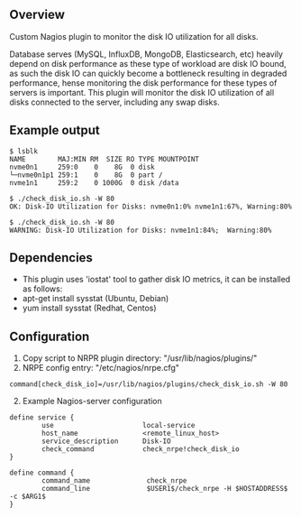 ## Overview
Custom Nagios plugin to monitor the disk IO utilization for all disks.

Database serves (MySQL, InfluxDB, MongoDB, Elasticsearch, etc) heavily depend on disk performance as these type of  workload are disk IO bound, as such the disk IO can quickly become a bottleneck resulting in degraded performance, hense monitoring the disk performance for these types of servers is important.
This plugin will monitor the disk IO utilization of all disks connected to the server, including any swap disks.

## Example output

```
$ lsblk
NAME        MAJ:MIN RM  SIZE RO TYPE MOUNTPOINT
nvme0n1     259:0    0    8G  0 disk
└─nvme0n1p1 259:1    0    8G  0 part /
nvme1n1     259:2    0 1000G  0 disk /data

$ ./check_disk_io.sh -W 80
OK: Disk-IO Utilization for Disks: nvme0n1:0% nvme1n1:67%, Warning:80%

$ ./check_disk_io.sh -W 80
WARNING: Disk-IO Utilization for Disks: nvme1n1:84%;  Warning:80%
```

## Dependencies
- This plugin uses 'iostat' tool to gather disk IO metrics, it can be installed as follows:
- apt-get install sysstat (Ubuntu, Debian)
- yum install sysstat (Redhat, Centos)

## Configuration
1. Copy script to NRPR plugin directory: "/usr/lib/nagios/plugins/"
2. NRPE config entry: "/etc/nagios/nrpe.cfg"
```
command[check_disk_io]=/usr/lib/nagios/plugins/check_disk_io.sh -W 80
```
2. Example Nagios-server configuration
```
define service {
        use                      local-service
        host_name                <remote_linux_host>
        service_description      Disk-IO
        check_command            check_nrpe!check_disk_io
}

define command {
        command_name              check_nrpe
        command_line              $USER1$/check_nrpe -H $HOSTADDRESS$ -c $ARG1$
}
```
